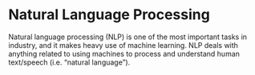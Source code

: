 # Natural Language Processing


Natural language processing (NLP) is one of the most important tasks in industry, and it makes heavy use of machine learning. NLP deals with anything related to using machines to process and understand human text/speech (i.e. “natural language”). 
